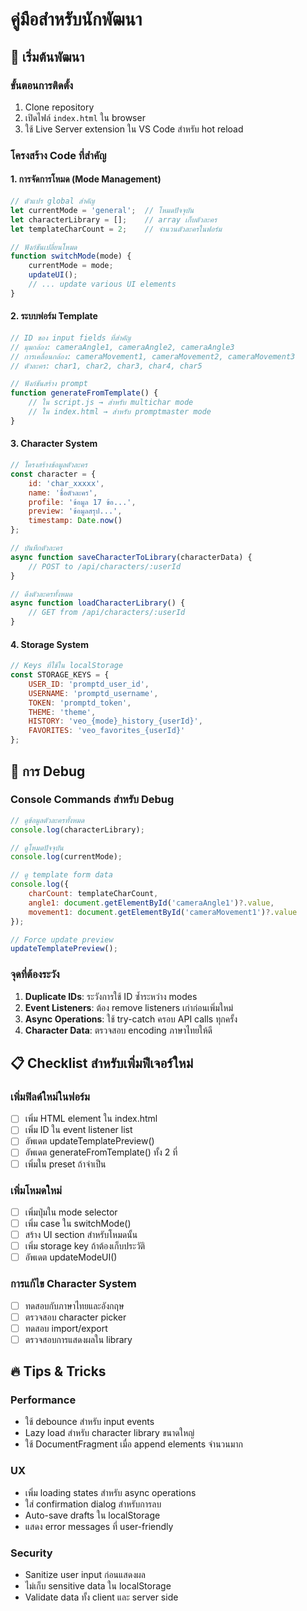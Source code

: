 # คู่มือสำหรับนักพัฒนา

## 🚀 เริ่มต้นพัฒนา

### ขั้นตอนการติดตั้ง
1. Clone repository
2. เปิดไฟล์ `index.html` ใน browser
3. ใช้ Live Server extension ใน VS Code สำหรับ hot reload

### โครงสร้าง Code ที่สำคัญ

#### 1. การจัดการโหมด (Mode Management)
```javascript
// ตัวแปร global สำคัญ
let currentMode = 'general';  // โหมดปัจจุบัน
let characterLibrary = [];    // array เก็บตัวละคร
let templateCharCount = 2;    // จำนวนตัวละครในฟอร์ม

// ฟังก์ชันเปลี่ยนโหมด
function switchMode(mode) {
    currentMode = mode;
    updateUI();
    // ... update various UI elements
}
```

#### 2. ระบบฟอร์ม Template
```javascript
// ID ของ input fields ที่สำคัญ
// มุมกล้อง: cameraAngle1, cameraAngle2, cameraAngle3
// การเคลื่อนกล้อง: cameraMovement1, cameraMovement2, cameraMovement3
// ตัวละคร: char1, char2, char3, char4, char5

// ฟังก์ชันสร้าง prompt
function generateFromTemplate() {
    // ใน script.js → สำหรับ multichar mode
    // ใน index.html → สำหรับ promptmaster mode
}
```

#### 3. Character System
```javascript
// โครงสร้างข้อมูลตัวละคร
const character = {
    id: 'char_xxxxx',
    name: 'ชื่อตัวละคร',
    profile: 'ข้อมูล 17 ข้อ...',
    preview: 'ข้อมูลสรุป...',
    timestamp: Date.now()
};

// บันทึกตัวละคร
async function saveCharacterToLibrary(characterData) {
    // POST to /api/characters/:userId
}

// ดึงตัวละครทั้งหมด
async function loadCharacterLibrary() {
    // GET from /api/characters/:userId
}
```

#### 4. Storage System
```javascript
// Keys ที่ใช้ใน localStorage
const STORAGE_KEYS = {
    USER_ID: 'promptd_user_id',
    USERNAME: 'promptd_username',
    TOKEN: 'promptd_token',
    THEME: 'theme',
    HISTORY: 'veo_{mode}_history_{userId}',
    FAVORITES: 'veo_favorites_{userId}'
};
```

## 🐛 การ Debug

### Console Commands สำหรับ Debug
```javascript
// ดูข้อมูลตัวละครทั้งหมด
console.log(characterLibrary);

// ดูโหมดปัจจุบัน
console.log(currentMode);

// ดู template form data
console.log({
    charCount: templateCharCount,
    angle1: document.getElementById('cameraAngle1')?.value,
    movement1: document.getElementById('cameraMovement1')?.value
});

// Force update preview
updateTemplatePreview();
```

### จุดที่ต้องระวัง
1. **Duplicate IDs**: ระวังการใช้ ID ซ้ำระหว่าง modes
2. **Event Listeners**: ต้อง remove listeners เก่าก่อนเพิ่มใหม่
3. **Async Operations**: ใช้ try-catch ครอบ API calls ทุกครั้ง
4. **Character Data**: ตรวจสอบ encoding ภาษาไทยให้ดี

## 📋 Checklist สำหรับเพิ่มฟีเจอร์ใหม่

### เพิ่มฟิลด์ใหม่ในฟอร์ม
- [ ] เพิ่ม HTML element ใน index.html
- [ ] เพิ่ม ID ใน event listener list
- [ ] อัพเดต updateTemplatePreview()
- [ ] อัพเดต generateFromTemplate() ทั้ง 2 ที่
- [ ] เพิ่มใน preset ถ้าจำเป็น

### เพิ่มโหมดใหม่
- [ ] เพิ่มปุ่มใน mode selector
- [ ] เพิ่ม case ใน switchMode()
- [ ] สร้าง UI section สำหรับโหมดนั้น
- [ ] เพิ่ม storage key ถ้าต้องเก็บประวัติ
- [ ] อัพเดต updateModeUI()

### การแก้ไข Character System
- [ ] ทดสอบกับภาษาไทยและอังกฤษ
- [ ] ตรวจสอบ character picker
- [ ] ทดสอบ import/export
- [ ] ตรวจสอบการแสดงผลใน library

## 🔥 Tips & Tricks

### Performance
- ใช้ debounce สำหรับ input events
- Lazy load สำหรับ character library ขนาดใหญ่
- ใช้ DocumentFragment เมื่อ append elements จำนวนมาก

### UX
- เพิ่ม loading states สำหรับ async operations
- ใส่ confirmation dialog สำหรับการลบ
- Auto-save drafts ใน localStorage
- แสดง error messages ที่ user-friendly

### Security
- Sanitize user input ก่อนแสดงผล
- ไม่เก็บ sensitive data ใน localStorage
- Validate data ทั้ง client และ server side